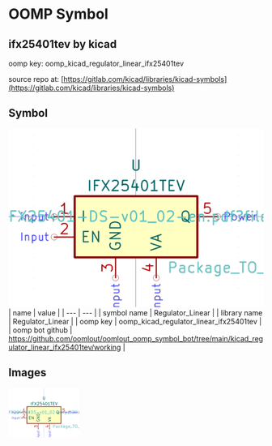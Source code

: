 # OOMP Symbol  
## ifx25401tev  by kicad  
  
oomp key: oomp_kicad_regulator_linear_ifx25401tev  
  
source repo at: [https://gitlab.com/kicad/libraries/kicad-symbols](https://gitlab.com/kicad/libraries/kicad-symbols)  
## Symbol  
  
[![working.png](working_600.png)](working.png)  
| name | value | 
| --- | --- | 
| symbol name | Regulator_Linear | 
| library name | Regulator_Linear | 
| oomp key | oomp_kicad_regulator_linear_ifx25401tev | 
| oomp bot github | https://github.com/oomlout/oomlout_oomp_symbol_bot/tree/main/kicad_regulator_linear_ifx25401tev/working | 
## Images  
  
[![working.png](working_140.png)](working.png)  
